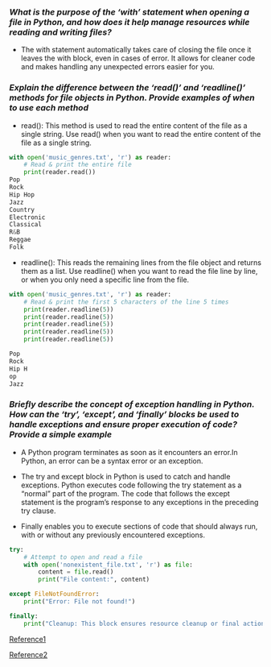 ### *What is the purpose of the ‘with’ statement when opening a file in Python, and how does it help manage resources while reading and writing files?* ##

- The with statement automatically takes care of closing the file once it leaves the with block, even in cases of error. It allows for cleaner code and makes handling any unexpected errors easier for you.

### *Explain the difference between the ‘read()’ and ‘readline()’ methods for file objects in Python. Provide examples of when to use each method* ###

- read(): This method is used to read the entire content of the file as a single string. Use read() when you want to read the entire content of the file as a single string.

```python
with open('music_genres.txt', 'r') as reader:
    # Read & print the entire file
    print(reader.read())
Pop
Rock
Hip Hop
Jazz
Country
Electronic
Classical
R&B
Reggae
Folk
```

- readline(): This reads the remaining lines from the file object and returns them as a list. Use readline() when you want to read the file line by line, or when you only need a specific line from the file.

```python
with open('music_genres.txt', 'r') as reader:
    # Read & print the first 5 characters of the line 5 times
    print(reader.readline(5))
    print(reader.readline(5))
    print(reader.readline(5))
    print(reader.readline(5))
    print(reader.readline(5))

Pop
Rock
Hip H
op
Jazz
```

### *Briefly describe the concept of exception handling in Python. How can the ‘try’, ‘except’, and ‘finally’ blocks be used to handle exceptions and ensure proper execution of code? Provide a simple example* ###

- A Python program terminates as soon as it encounters an error.In Python, an error can be a syntax error or an exception.

- The try and except block in Python is used to catch and handle exceptions. Python executes code following the try statement as a “normal” part of the program. The code that follows the except statement is the program’s response to any exceptions in the preceding try clause.

- Finally enables you to execute sections of code that should always run, with or without any previously encountered exceptions.

```python
try:
    # Attempt to open and read a file
    with open('nonexistent_file.txt', 'r') as file:
        content = file.read()
        print("File content:", content)

except FileNotFoundError:
    print("Error: File not found!")

finally:
    print("Cleanup: This block ensures resource cleanup or final actions.")

```
[Reference1](https://realpython.com/read-write-files-python/)

[Reference2](https://realpython.com/python-exceptions/)
